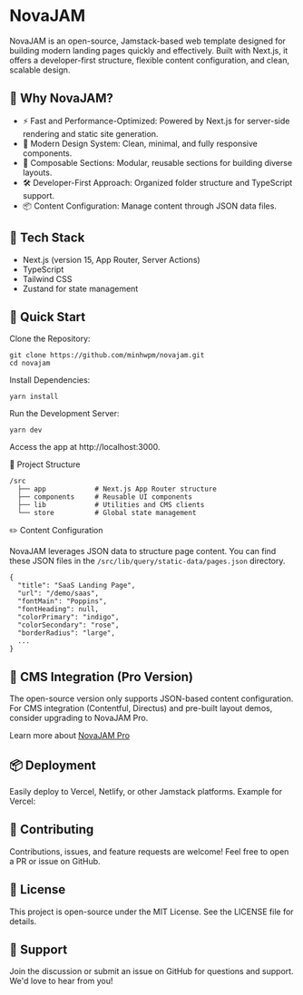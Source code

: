 # NovaJAM

NovaJAM is an open-source, Jamstack-based web template designed for building modern landing pages quickly and effectively. Built with Next.js, it offers a developer-first structure, flexible content configuration, and clean, scalable design.

## 🚀 Why NovaJAM?

- ⚡ Fast and Performance-Optimized: Powered by Next.js for server-side rendering and static site generation.
- 🎨 Modern Design System: Clean, minimal, and fully responsive components.
- 🧱 Composable Sections: Modular, reusable sections for building diverse layouts.
- 🛠️ Developer-First Approach: Organized folder structure and TypeScript support.
- 📦 Content Configuration: Manage content through JSON data files.

## 🧰 Tech Stack

- Next.js (version 15, App Router, Server Actions)
- TypeScript
- Tailwind CSS
- Zustand for state management

## 🚨 Quick Start

Clone the Repository:

```
git clone https://github.com/minhwpm/novajam.git
cd novajam
```

Install Dependencies:

```
yarn install
```

Run the Development Server:

```
yarn dev
```

Access the app at http://localhost:3000.

📁 Project Structure

```
/src
  ├── app            # Next.js App Router structure
  ├── components     # Reusable UI components
  ├── lib            # Utilities and CMS clients
  └── store          # Global state management
```

✏️ Content Configuration

NovaJAM leverages JSON data to structure page content. You can find these JSON files in the `/src/lib/query/static-data/pages.json` directory.

```
{
  "title": "SaaS Landing Page",
  "url": "/demo/saas",
  "fontMain": "Poppins",
  "fontHeading": null,
  "colorPrimary": "indigo",
  "colorSecondary": "rose",
  "borderRadius": "large",
  ...
}
```

## 🔌 CMS Integration (Pro Version)

The open-source version only supports JSON-based content configuration. For CMS integration (Contentful, Directus) and pre-built layout demos, consider upgrading to NovaJAM Pro.

Learn more about [NovaJAM Pro](https://getnovajam.com)

## 📦 Deployment

Easily deploy to Vercel, Netlify, or other Jamstack platforms. Example for Vercel:

## 🤝 Contributing

Contributions, issues, and feature requests are welcome! Feel free to open a PR or issue on GitHub.

## 📄 License

This project is open-source under the MIT License. See the LICENSE file for details.

## 💬 Support

Join the discussion or submit an issue on GitHub for questions and support. We'd love to hear from you!
